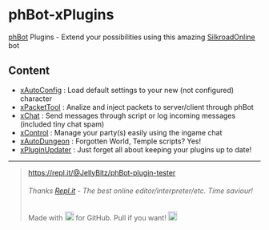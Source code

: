 # phBot-xPlugins
[phBot](https://forum.projecthax.com/) Plugins - Extend your possibilities using this amazing [SilkroadOnline](http://www.joymax.com/silkroad/) bot

## Content
- [xAutoConfig](https://forum.projecthax.com/t/plugin-xautoconfig/331 "v0.1.0") : Load default settings to your new (not configured) character
- [xPacketTool](https://forum.projecthax.com/t/plugin-xpackettool/332 "v0.1.0") : Analize and inject packets to server/client through phBot
- [xChat](https://forum.projecthax.com/t/plugin-xchat/333 "v0.3.0") : Send messages through script or log incoming messages (included tiny chat spam)
- [xControl](https://forum.projecthax.com/t/plugin-xcontrol/784 "v0.3.1") : Manage your party(s) easily using the ingame chat
- [xAutoDungeon](https://forum.projecthax.com/t/plugin-xautodungeon/1579 "v0.2.0") : Forgotten World, Temple scripts? Yes!
- [xPluginUpdater](https://forum.projecthax.com/t/plugin-xpluginupdater/2065 "v0.0.2") : Just forget all about keeping your plugins up to date!
------------
> https://repl.it/@JellyBitz/phBot-plugin-tester
> ###### Thanks  [Repl.it](https://repl.it/)  - The best online editor/interpreter/etc. Time saviour!
> Made with <img title="Love" src="https://twemoji.maxcdn.com/2/72x72/1f499.png" width="18" height="18"> for GitHub. Pull if you want! <img title="JellyBitz" src="https://twemoji.maxcdn.com/2/72x72/1f575.png" width="18" height="18">